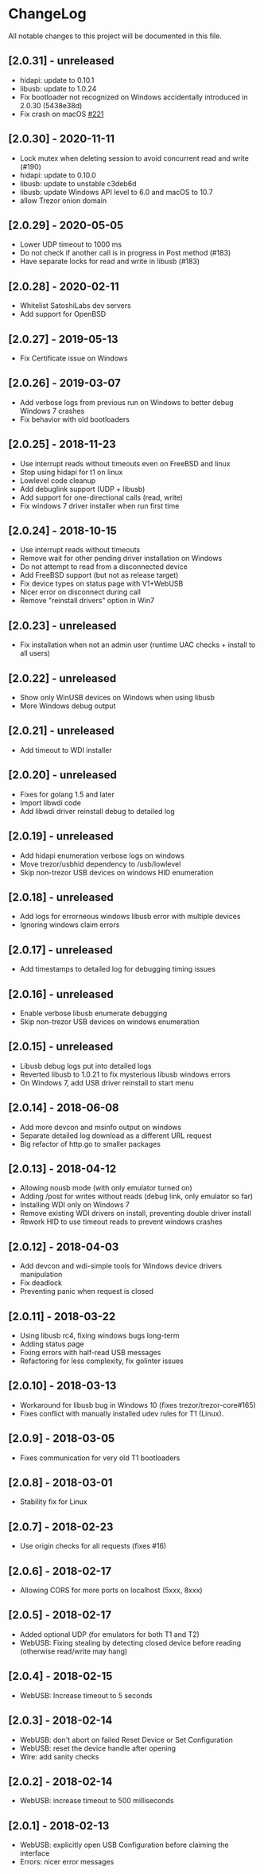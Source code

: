 # ChangeLog

All notable changes to this project will be documented in this file.

## [2.0.31] - unreleased
- hidapi: update to 0.10.1
- libusb: update to 1.0.24
- Fix bootloader not recognized on Windows accidentally introduced in 2.0.30 (5438e38d)
- Fix crash on macOS [#221]

## [2.0.30] - 2020-11-11
- Lock mutex when deleting session to avoid concurrent read and write (#190)
- hidapi: update to 0.10.0
- libusb: update to unstable c3deb6d
- libusb: update Windows API level to 6.0 and macOS to 10.7
- allow Trezor onion domain

## [2.0.29] - 2020-05-05

- Lower UDP timeout to 1000 ms
- Do not check if another call is in progress in Post method (#183)
- Have separate locks for read and write in libusb (#183)

## [2.0.28] - 2020-02-11

- Whitelist SatoshiLabs dev servers
- Add support for OpenBSD

## [2.0.27] - 2019-05-13

- Fix Certificate issue on Windows

## [2.0.26] - 2019-03-07

- Add verbose logs from previous run on Windows to better debug Windows 7 crashes
- Fix behavior with old bootloaders

## [2.0.25] - 2018-11-23

- Use interrupt reads without timeouts even on FreeBSD and linux
- Stop using hidapi for t1 on linux
- Lowlevel code cleanup
- Add debuglink support (UDP + libusb)
- Add support for one-directional calls (read, write)
- Fix windows 7 driver installer when run first time


## [2.0.24] - 2018-10-15

- Use interrupt reads without timeouts
- Remove wait for other pending driver installation on Windows
- Do not attempt to read from a disconnected device
- Add FreeBSD support (but not as release target)
- Fix device types on status page with V1+WebUSB
- Nicer error on disconnect during call
- Remove "reinstall drivers" option in Win7

## [2.0.23] - unreleased

- Fix installation when not an admin user (runtime UAC checks + install to all users)

## [2.0.22] - unreleased

- Show only WinUSB devices on Windows when using libusb
- More Windows debug output

## [2.0.21] - unreleased

- Add timeout to WDI installer

## [2.0.20] - unreleased

- Fixes for golang 1.5 and later
- Import libwdi code
- Add libwdi driver reinstall debug to detailed log

## [2.0.19] - unreleased

- Add hidapi enumeration verbose logs on windows
- Move trezor/usbhid dependency to /usb/lowlevel
- Skip non-trezor USB devices on windows HID enumeration

## [2.0.18] - unreleased

- Add logs for errorneous windows libusb error with multiple devices
- Ignoring windows claim errors

## [2.0.17] - unreleased

- Add timestamps to detailed log for debugging timing issues

## [2.0.16] - unreleased

- Enable verbose libusb enumerate debugging
- Skip non-trezor USB devices on windows enumeration

## [2.0.15] - unreleased

- Libusb debug logs put into detailed logs
- Reverted libusb to 1.0.21 to fix mysterious libusb windows errors
- On Windows 7, add USB driver reinstall to start menu

## [2.0.14] - 2018-06-08

- Add more devcon and msinfo output on windows
- Separate detailed log download as a different URL request
- Big refactor of http.go to smaller packages

## [2.0.13] - 2018-04-12

- Allowing nousb mode (with only emulator turned on)
- Adding /post for writes without reads (debug link, only emulator so far)
- Installing WDI only on Windows 7
- Remove existing WDI drivers on install, preventing double driver install
- Rework HID to use timeout reads to prevent windows crashes

## [2.0.12] - 2018-04-03

- Add devcon and wdi-simple tools for Windows device drivers manipulation
- Fix deadlock
- Preventing panic when request is closed

## [2.0.11] - 2018-03-22

- Using libusb rc4, fixing windows bugs long-term
- Adding status page
- Fixing errors with half-read USB messages
- Refactoring for less complexity, fix golinter issues

## [2.0.10] - 2018-03-13

- Workaround for libusb bug in Windows 10 (fixes trezor/trezor-core#165)
- Fixes conflict with manually installed udev rules for T1 (Linux).

## [2.0.9] - 2018-03-05

- Fixes communication for very old T1 bootloaders

## [2.0.8] - 2018-03-01

- Stability fix for Linux

## [2.0.7] - 2018-02-23

- Use origin checks for all requests (fixes #16)

## [2.0.6] - 2018-02-17

- Allowing CORS for more ports on localhost (5xxx, 8xxx)

## [2.0.5] - 2018-02-17

- Added optional UDP (for emulators for both T1 and T2)
- WebUSB: Fixing stealing by detecting closed device before reading (otherwise read/write may hang)

## [2.0.4] - 2018-02-15

- WebUSB: Increase timeout to 5 seconds

## [2.0.3] - 2018-02-14

- WebUSB: don't abort on failed Reset Device or Set Configuration
- WebUSB: reset the device handle after opening
- Wire: add sanity checks

## [2.0.2] - 2018-02-14

- WebUSB: increase timeout to 500 milliseconds

## [2.0.1] - 2018-02-13

- WebUSB: explicitly open USB Configuration before claiming the interface
- Errors: nicer error messages

[#221]: https://github.com/almightyhelp/trezord-go/issues/221
